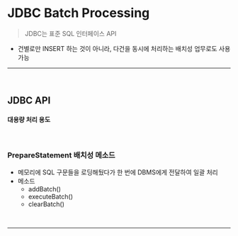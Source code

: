 # JDBC Batch Processing
> JDBC는 표준 SQL 인터페이스 API
* 건별로만 INSERT 하는 것이 아니라, 다건을 동시에 처리하는 배치성 업무로도 사용 가능

<hr>
<br>

## JDBC API
#### 대용량 처리 용도

<br>

### PrepareStatement 배치성 메소드
* 메모리에 SQL 구문들을 로딩해뒀다가 한 번에 DBMS에게 전달하여 일괄 처리
* 메소드
  * addBatch()
  * executeBatch()
  * clearBatch()

<br>
<hr>
<br>
